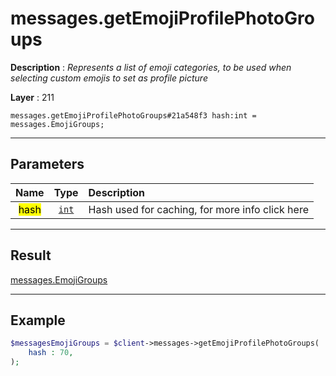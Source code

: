 # messages.getEmojiProfilePhotoGroups

**Description** : *Represents a list of emoji categories, to be used when selecting custom emojis to set as profile picture*

**Layer** : 211

```tl
messages.getEmojiProfilePhotoGroups#21a548f3 hash:int = messages.EmojiGroups;
```

---

## Parameters

| Name | Type | Description |
| :---: | :---: | :--- |
| <mark>hash</mark> | [`int`](type/int) | Hash used for caching, for more info click here |

---

## Result

[messages.EmojiGroups](type/messages.EmojiGroups)

---

## Example

```php
$messagesEmojiGroups = $client->messages->getEmojiProfilePhotoGroups(
	hash : 70,
);
```